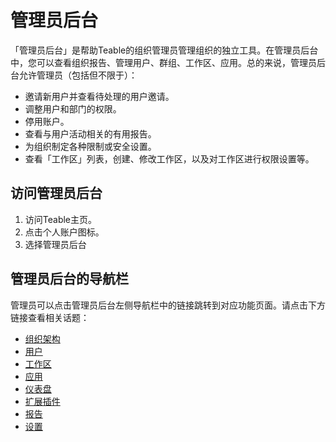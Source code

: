 # 管理员后台

「管理员后台」是帮助Teable的组织管理员管理组织的独立工具。在管理员后台中，您可以查看组织报告、管理用户、群组、工作区、应用。总的来说，管理员后台允许管理员（包括但不限于）：

* 邀请新用户并查看待处理的用户邀请。
* 调整用户和部门的权限。
* 停用账户。
* 查看与用户活动相关的有用报告。
* 为组织制定各种限制或安全设置。
* 查看「工作区」列表，创建、修改工作区，以及对工作区进行权限设置等。

## **访问管理员后台**

1. 访问Teable主页。
2. 点击个人账户图标。
3. 选择管理员后台

## **管理员后台的导航栏**

管理员可以点击管理员后台左侧导航栏中的链接跳转到对应功能页面。请点击下方链接查看相关话题：

* [组织架构](zu-zhi-jia-gou.md)
* [用户](yong-hu.md)
* [工作区](gong-zuo-qu.md)
* [应用](ying-yong.md)
* [仪表盘](../../yi-biao-pan.md)
* [扩展插件](kuo-zhan-cha-jian.md)
* [报告](bao-gao.md)
* [设置](she-zhi.md)
